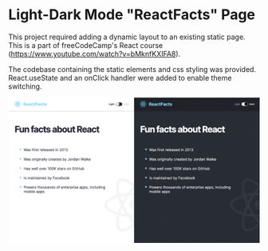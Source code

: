 # Light-Dark Mode "ReactFacts" Page

This project required adding a dynamic layout to an existing static page. This is a part of freeCodeCamp's React course (https://www.youtube.com/watch?v=bMknfKXIFA8).

The codebase containing the static elements and css styling was provided. React.useState and an onClick handler were added to enable theme switching.

<img src="/assets/thumbnail.png" alt="" width="600px"/>
